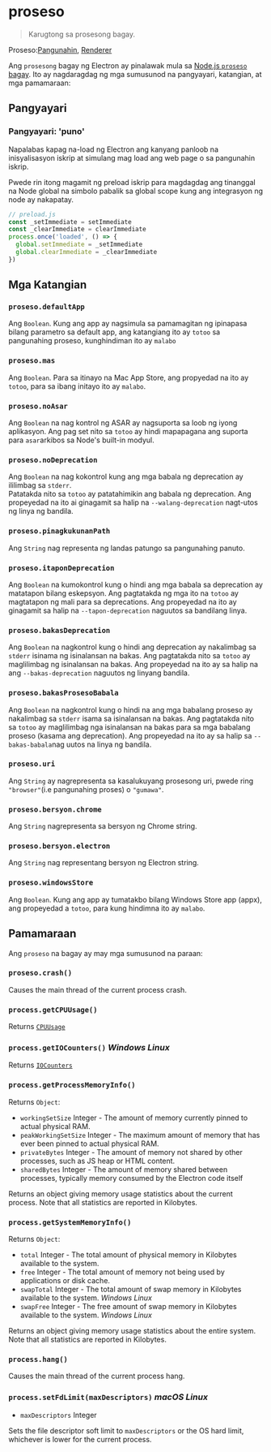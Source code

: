 # proseso

> Karugtong sa prosesong bagay.

Proseso:[Pangunahin](../glossary.md#main-process), [Renderer](../glossary.md#renderer-process)

Ang `prosesong` bagay ng Electron ay pinalawak mula sa [Node.js `proseso` bagay](https://nodejs.org/api/process.html). Ito ay nagdaragdag ng mga sumusunod na pangyayari, katangian, at mga pamamaraan:

## Pangyayari

### Pangyayari: 'puno'

Napalabas kapag na-load ng Electron ang kanyang panloob na inisyalisasyon iskrip at simulang mag load ang web page o sa pangunahin iskrip.

Pwede rin itong magamit ng preload iskrip para magdagdag ang tinanggal na Node global na simbolo pabalik sa global scope kung ang integrasyon ng node ay nakapatay. 

```javascript
// preload.js
const _setImmediate = setImmediate
const _clearImmediate = clearImmediate
process.once('loaded', () => {
  global.setImmediate = _setImmediate
  global.clearImmediate = _clearImmediate
})
```

## Mga Katangian

### `proseso.defaultApp`

Ang `Boolean`. Kung ang app ay nagsimula sa pamamagitan ng ipinapasa bilang parametro sa default app, ang katangiang ito ay `totoo` sa pangunahing proseso, kunghindiman ito ay `malabo`

### `proseso.mas`

Ang `Boolean`. Para sa itinayo na Mac App Store, ang propyedad na ito ay `totoo`, para sa ibang initayo ito ay `malabo`.

### `proseso.noAsar`

Ang `Boolean` na nag kontrol ng ASAR ay nagsuporta sa loob ng iyong aplikasyon. Ang pag set nito sa `totoo` ay hindi mapapagana ang suporta para `asar`arkibos sa Node's built-in modyul.

### `proseso.noDeprecation`

Ang `Boolean` na nag kokontrol kung ang mga babala ng deprecation ay ililimbag sa `stderr`.  
Patatakda nito sa `totoo` ay patatahimikin ang babala ng deprecation. Ang propeyedad na ito ai ginagamit sa halip na `--walang-deprecation` nagt-utos ng linya ng bandila.

### `proseso.pinagkukunanPath`

Ang `String` nag representa ng landas patungo sa pangunahing panuto.

### `proseso.itaponDeprecation`

Ang `Boolean` na kumokontrol kung o hindi ang mga babala sa deprecation ay matatapon bilang eskepsyon. Ang pagtatakda ng mga ito na `totoo` ay magtatapon ng mali para sa deprecations. Ang propeyedad na ito ay ginagamit sa halip na `--tapon-deprecation` naguutos sa bandilang linya.

### `proseso.bakasDeprecation`

Ang `Boolean` na nagkontrol kung o hindi ang deprecation ay nakalimbag sa `stderr` isinama ng isinalansan na bakas. Ang pagtatakda nito sa `totoo` ay maglilimbag ng isinalansan na bakas. Ang propeyedad na ito ay sa halip na ang `--bakas-deprecation` naguutos ng linyang bandila.

### `proseso.bakasProsesoBabala`

Ang `Boolean` na nagkontrol kung o hindi na ang mga babalang proseso ay nakalimbag sa `stderr` isama sa isinalansan na bakas. Ang pagtatakda nito sa `totoo` ay maglilimbag nga isinalansan na bakas para sa mga babalang proseso (kasama ang deprecation). Ang propeyedad na ito ay sa halip sa `--bakas-babala`nag uutos na linya ng bandila.

### `proseso.uri`

Ang `String` ay nagrepresenta sa kasalukuyang prosesong uri, pwede ring `"browser"`(i.e pangunahing proses) o `"gumawa"`.

### `proseso.bersyon.chrome`

Ang `String` nagrepresenta sa bersyon ng Chrome string.

### `proseso.bersyon.electron`

Ang `String` nag representang bersyon ng Electron string.

### `proseso.windowsStore`

Ang `Boolean`. Kung ang app ay tumatakbo bilang Windows Store app (appx), ang propeyedad a `totoo`, para kung hindimna ito ay `malabo`.

## Pamamaraan

Ang `proseso` na bagay ay may mga sumusunod na paraan:

### `proseso.crash()`

Causes the main thread of the current process crash.

### `process.getCPUUsage()`

Returns [`CPUUsage`](structures/cpu-usage.md)

### `process.getIOCounters()` *Windows* *Linux*

Returns [`IOCounters`](structures/io-counters.md)

### `process.getProcessMemoryInfo()`

Returns `Object`:

* `workingSetSize` Integer - The amount of memory currently pinned to actual physical RAM.
* `peakWorkingSetSize` Integer - The maximum amount of memory that has ever been pinned to actual physical RAM.
* `privateBytes` Integer - The amount of memory not shared by other processes, such as JS heap or HTML content.
* `sharedBytes` Integer - The amount of memory shared between processes, typically memory consumed by the Electron code itself

Returns an object giving memory usage statistics about the current process. Note that all statistics are reported in Kilobytes.

### `process.getSystemMemoryInfo()`

Returns `Object`:

* `total` Integer - The total amount of physical memory in Kilobytes available to the system.
* `free` Integer - The total amount of memory not being used by applications or disk cache.
* `swapTotal` Integer - The total amount of swap memory in Kilobytes available to the system. *Windows* *Linux*
* `swapFree` Integer - The free amount of swap memory in Kilobytes available to the system. *Windows* *Linux*

Returns an object giving memory usage statistics about the entire system. Note that all statistics are reported in Kilobytes.

### `process.hang()`

Causes the main thread of the current process hang.

### `process.setFdLimit(maxDescriptors)` *macOS* *Linux*

* `maxDescriptors` Integer

Sets the file descriptor soft limit to `maxDescriptors` or the OS hard limit, whichever is lower for the current process.
